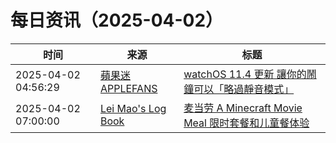 ﻿# 每日资讯（2025-04-02）

|时间|来源|标题|
|---|---|---|
|2025-04-02 04:56:29|[蘋果迷 APPLEFANS](https://applefans.today/feed/)|[watchOS 11.4 更新 讓你的鬧鐘可以「略過靜音模式」](https://applefans.today/watchos-11-4/)|
|2025-04-02 07:00:00|[Lei Mao's Log Book](https://leimao.github.io/atom.xml)|[麦当劳 A Minecraft Movie Meal 限时套餐和儿童餐体验](https://leimao.github.io/essay/Mcdonalds-A-Minecraft-Movie-Meal/)|
